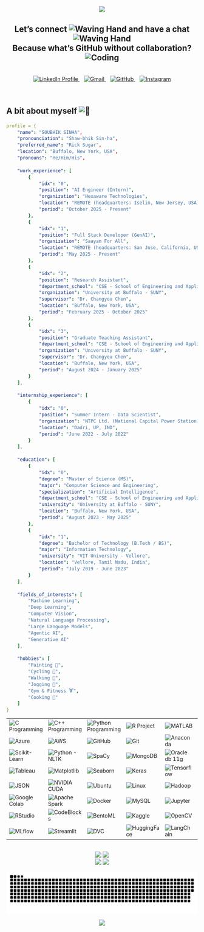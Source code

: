 <p align="center">
  <img src="https://capsule-render.vercel.app/api?type=waving&color=gradient&customColorList=4&height=125&section=header&text=Hello%20GitHubians%20!&fontSize=90textBg=true&fontALignY=100"/>
</p>

<h2 align="center">
  Let’s connect <img src="https://media.tenor.com/e3GqicbfhMYAAAAi/get-greeting-get-greetings.gif" alt="Waving Hand" width="35" height="35">  and have a chat <img src="https://media.tenor.com/XTCPYh5SlzoAAAAM/discord-typing.gif" alt="Waving Hand" width="30" height="20"><br>Because what’s GitHub without collaboration? <img src="https://media.tenor.com/5ry-200hErMAAAAM/hacker-hacker-man.gif" alt="Coding" width="40" height="40">  
</h2>

<br>

<div align="center">
    <a href="https://www.linkedin.com/in/sinhasoubhik/" target="_blank">
      <img src="https://cdn4.iconfinder.com/data/icons/colorful-guache-social-media-logos-1/159/social-media_linkedin-512.png" alt="LinkedIn Profile" width="60" height="60">
    </a>
    &nbsp;&nbsp;
    <a href="mailto:job.soubhiksinha@gmail.com">
      <img src="https://cdn4.iconfinder.com/data/icons/colorful-guache-social-media-logos-1/159/social-media_google-plus-512.png" alt="Gmail" width="60" height="60">
    </a>
    &nbsp;&nbsp;
    <a href="https://github.com/SoubhikSinha" target="_blank">
      <img src="https://cdn3.iconfinder.com/data/icons/colorful-guache-social-media-logos-1/159/social-media_GitHub-512.png" alt="GitHub" width="60" height="60">
    </a>
    &nbsp;&nbsp;
    <a href="https://www.instagram.com/the_somnolent_mind_/" target="_blank">
      <img src="https://cdn2.iconfinder.com/data/icons/colorful-guache-social-media-logos-1/155/social-media_instagram-512.png" alt="Instagram" width="60" height="60">
    </a>
</div>

<br>
<br>

## A bit about myself <img src="https://fonts.gstatic.com/s/e/notoemoji/latest/1f47b/512.gif" alt="👻" width="50" height="50"><br>

```YAML
profile = {
    "name": "SOUBHIK SINHA",
    "pronounciation": "Shaw-bhik Sin-ha",
    "preferred_name": "Rick Sugar",
    "location": "Buffalo, New York, USA",
    "pronouns": "He/Him/His",

    "work_experience": [
        {
            "idx": "0",
            "position": "AI Engineer (Intern)",
            "organization": "Hexaware Technologies",
            "location": "REMOTE (headquarters: Iselin, New Jersey, USA)",
            "period": "October 2025 - Present"
        },
        {
            "idx": "1",
            "position": "Full Stack Developer (GenAI)",
            "organization": "Saayam For All",
            "location": "REMOTE (headquarters: San Jose, California, USA)",
            "period": "May 2025 - Present"
        },
        {
            "idx": "2",
            "position": "Research Assistant",
            "department_school": "CSE - School of Engineering and Applied Sciences (SEAS)",
            "organization": "University at Buffalo - SUNY",
            "supervisor": "Dr. Changyou Chen",
            "location": "Buffalo, New York, USA",
            "period": "February 2025 - October 2025"
        },
        {
            "idx": "3",
            "position": "Graduate Teaching Assistant",
            "department_school": "CSE - School of Engineering and Applied Sciences (SEAS)",
            "organization": "University at Buffalo - SUNY",
            "supervisor": "Dr. Changyou Chen",
            "location": "Buffalo, New York, USA",
            "period": "August 2024 - January 2025"
        }
    ],

    "internship_experience": [
        {
            "idx": "0",
            "position": "Summer Intern - Data Scientist",
            "organization": "NTPC Ltd. (National Capital Power Station)",
            "location": "Dadri, UP, IND",
            "period": "June 2022 - July 2022"
        }
    ],

    "education": [
        {
            "idx": "0",
            "degree": "Master of Science (MS)",
            "major": "Computer Science and Engineering",
            "specialization": "Artificial Intelligence",
            "department_school": "CSE - School of Engineering and Applied Sciences (SEAS)",
            "university": "University at Buffalo - SUNY",
            "location": "Buffalo, New York, USA",
            "period": "August 2023 - May 2025"
        },
        {
            "idx": "1",
            "degree": "Bachelor of Technology (B.Tech / BS)",
            "major": "Information Technology",
            "university": "VIT University - Vellore",
            "location": "Vellore, Tamil Nadu, India",
            "period": "July 2019 - June 2023"
        }
    ],

    "fields_of_interests": [
        "Machine Learning",
        "Deep Learning",
        "Computer Vision",
        "Natural Language Processing",
        "Large Language Models",
        "Agentic AI",
        "Generative AI"
    ],

    "hobbies": [
        "Painting 🎨",
        "Cycling 🚴",
        "Walking 🚶",
        "Jogging 🏃",
        "Gym & Fitness 🏋️",
        "Cooking 🥘"
    ]
}
```

<div align="center">
	<table style="border-collapse: collapse; border: none;">
		<tr style="border: none;">
			<td style="border: none;"><img src="https://img.icons8.com/?size=512&id=40670&format=png" alt="C Programming" width=60"/></td>
	<td style="border: none;"><img src="https://cdn.jsdelivr.net/gh/devicons/devicon@latest/icons/cplusplus/cplusplus-original.svg" alt="C++ Programming" width=60"/></td>
			<td style="border: none;"><img src = "https://img.icons8.com/?size=100&id=13441&format=png&color=000000" alt="Python Programming" width="60"></td>
			<td style="border: none;"><img src = "https://img.icons8.com/?size=100&id=CLvQeiwFpit4&format=png&color=000000" alt="R Project" width="60"></td>
			<td style="border: none;"><img src = "https://img.icons8.com/?size=100&id=62398&format=png&color=000000" alt="MATLAB" width="60"></td>
			<td style="border: none;"><img src = "https://img.icons8.com/?size=100&id=Pd2x9GWu9ovX&format=png&color=000000" alt="Java" width="60"></td>
			<td style="border: none;"><img src = "https://lh3.googleusercontent.com/Xtt-WZqHiV8OjACMMMr6wMdoMGE7bABi-HYujupzevufo1kiHUFQZukI1JILhjItrPNrDWLq6pfd=s600-w600" alt="Gemini" width="60"></td>
			<td style="border: none;"><img src = "https://www.myqnap.org/wp-content/uploads/Mage-logo.png" alt="Mage" width="60"></td>
			<td style="border: none;"><img src = "https://assets.openalternative.co/tools/typesense/favicon.png?v=1738071663404" alt="typesense" width="60"></td>
			<td style="border: none;"><img src = "https://cdn.futurepedia.io/ee1c503ee8e96ba578b0b357c233eca97d07336f-400x400.jpg" alt="Stability.ai" width="60"></td>
	   </tr>
	   <tr style="border: none;">
		  <td style="border: none;"><img src = "https://img.icons8.com/?size=100&id=VLKafOkk3sBX&format=png&color=000000" alt="Azure" width="60"></td>
		  <td style="border: none;"><img src = "https://img.icons8.com/?size=100&id=wU62u24brJ44&format=png&color=000000" alt="AWS" width="60"></td>
		  <td style="border: none;"><img src = "https://img.icons8.com/?size=100&id=62856&format=png&color=000000" alt="GitHub" width="60"></td>
		  <td style="border: none;"><img src = "https://img.icons8.com/?size=100&id=20906&format=png&color=000000" alt="Git" width="60"></td>
		  <td style="border: none;"><img src = "https://img.icons8.com/?size=100&id=F4uMFPZgS0gt&format=png&color=000000" alt="Anaconda" width="60"></td>
		  <td style="border: none;"><img src = "https://media.licdn.com/dms/image/v2/C4E0BAQFW0NjQTP2Rvg/company-logo_200_200/company-logo_200_200/0/1630627344241/evidently_ai_logo?e=2147483647&v=beta&t=RAHXUIKKgU6CKm1VHw5ZXP7Cse5piPvpM0D1tLzX5f8" alt="Evidently AI" width="60"></td>
		  <td style="border: none;"><img src = "https://i1.sndcdn.com/avatars-5kMd7CfkeKR970IM-HVYgHQ-t1080x1080.jpg" alt="OpenAI" width="60"></td>
		  <td style="border: none;"><img src = "https://cdn0.iconfinder.com/data/icons/logos-microsoft-office-365/128/Microsoft_Office-02-256.png" alt="Excel" width="60"></td>
		  <td style="border: none;"><img src = "https://registry.npmmirror.com/@lobehub/icons-static-png/latest/files/dark/langgraph.png" alt=LangGraph" width="60"></td>
		  <td style="border: none;"><img src = "https://registry.npmmirror.com/@lobehub/icons-static-png/latest/files/dark/langsmith.png" alt="LangSmith" width="60"></td>
		  </tr>
		  <tr style="border: none;">
			  <td style="border: none;"><img src = "https://e7.pngegg.com/pngimages/39/4/png-clipart-logo-scikit-learn-python-github-machine-learning-text-orange.png" alt="Scikit-Learn" width="60"></td>
			  <td style="border: none;"><img src = "https://miro.medium.com/v2/resize:fit:1184/0*zKRz1UgqpOZ4bvuA" alt="Python - NLTK" width="60"></td>
			  <td style="border: none;"><img src = "https://upload.wikimedia.org/wikipedia/commons/thumb/8/88/SpaCy_logo.svg/1200px-SpaCy_logo.svg.png" alt="SpaCy" width="60"></td>
			  <td style="border: none;"><img src = "https://img.icons8.com/?size=100&id=74402&format=png&color=000000" alt="MongoDB" width="60"></td>
			  <td style="border: none;"><img src = "https://miro.medium.com/v2/resize:fit:750/1*x5D-t_6hTxA_5YDtAZJZvw.jpeg" alt="Oracle db 11g" width="60"></td>
			  <td style="border: none;"><img src = "https://img.icons8.com/?size=100&id=38561&format=png&color=000000" alt="PostgreSQL" width="60"></td>
			  <td style="border: none;"><img src = "https://mediaresource.sfo2.digitaloceanspaces.com/wp-content/uploads/2024/06/22103224/Kafka-Logo-White.png" alt="Apache-Kafka" width="60"></td>
			  <td style="border: none;"><img src = "https://www.trychroma.com/_next/image?url=%2F_next%2Fstatic%2Fmedia%2Fchroma.d840f629.png&w=1920&q=75&dpl=dpl_3r7vdAG5CvwKQCv2FKDVj3weLvyo" alt="ChromaDB" width="60"></td>
			  <td style="border: none;"><img src = "https://cdn.iconscout.com/icon/free/png-256/free-postman-logo-icon-svg-png-download-3030217.png?f=webp" alt="Postman" width="60"></td>
	   </tr>
	   <tr style="border: none;">
		   <td style="border: none;"><img src = "https://img.icons8.com/?size=100&id=9Kvi1p1F0tUo&format=png&color=000000" alt="Tableau" width="60"></td>
		   <td style="border: none;"><img src = "https://upload.wikimedia.org/wikipedia/commons/thumb/0/01/Created_with_Matplotlib-logo.svg/2048px-Created_with_Matplotlib-logo.svg.png" alt="Matplotlib" width="60"></td>
		   <td style="border: none;"><img src = "https://cdn.worldvectorlogo.com/logos/seaborn-1.svg" alt="Seaborn" width="60"></td>
		   <td style="border: none;"><img src = "https://upload.wikimedia.org/wikipedia/commons/thumb/a/ae/Keras_logo.svg/2048px-Keras_logo.svg.png" alt="Keras" width="60"></td>
		   <td style="border: none;"><img src = "https://hackr.io/tutorials/learn-tensorflow/og_image" alt="Tensorflow" width="60"></td>
		   <td style="border: none;"><img src = "https://logowik.com/content/uploads/images/cassandra4070.logowik.com.webp" alt="Cassandra" width="60"></td>
		   <td style="border: none;"><img src = "https://airflow.apache.org/docs/apache-airflow/1.10.15/_images/pin_large.png" alt="Apache_Airflow" width="60"></td>
		   <td style="border: none;"><img src = "https://upload.wikimedia.org/wikipedia/commons/thumb/9/97/Sqlite-square-icon.svg/1024px-Sqlite-square-icon.svg.png" alt="SQLlite" width="60"></td>
		   <td style="border: none;"><img src = "https://cdn.freebiesupply.com/logos/large/2x/elastic-elasticsearch-logo-svg-vector.svg" alt="Elasticsearch" width="60"></td>
	   </tr>
	   <tr style="border: none;">
		   <td><img src = "https://i0.wp.com/dbaontap.com/wp-content/uploads/2015/11/json-logo.png?fit=690%2C330&ssl=1" alt="JSON" width="60"></td>
		   <td><img src = "https://miro.medium.com/v2/resize:fit:394/1*Z_vXwV0SPudOAdlZnoAkWA.png" alt="NVIDIA CUDA" width="60"></td>
		   <td style="border: none;"><img src = "https://w7.pngwing.com/pngs/503/133/png-transparent-ubuntu-plain-logo-icon.png" alt="Ubuntu" width="60"></td>
		   <td style="border: none;"><img src = "https://cdn3.iconfinder.com/data/icons/logos-brands-3/24/logo_brand_brands_logos_linux-256.png" alt="Linux" width="60"></td>
		   <td style="border: none;"><img src = "https://banner2.cleanpng.com/20180811/ie/16355b638e87610c641904bdaa685410.webp" alt="Hadoop" width="60"></td>
		   <td style="border: none;"><img src = "https://pbs.twimg.com/profile_images/1813965160702451712/yXV1vRhr_400x400.jpg" alt="PyTorch" width="60"></td>
		   <td style="border: none;"><img src = "https://www.svgrepo.com/show/353657/django-icon.svg" alt="Django" width="60"></td>
		   <td style="border: none;"><img src = "https://media.licdn.com/dms/image/v2/D560BAQHlmuT3wYkEGA/company-logo_200_200/company-logo_200_200/0/1687162589491?e=2147483647&v=beta&t=r2snE3kC6Pcv-O8PWM7DtxFt6OrWIN5aNwmxenrzkuc" alt="Vext" width="60"></td>
		   <td style="border: none;"><img src = "https://upload.wikimedia.org/wikipedia/commons/thumb/e/e6/Mistral_AI_logo_%282025%E2%80%93%29.svg/2560px-Mistral_AI_logo_%282025%E2%80%93%29.svg.png" alt="Mistral" width="60"></td>
	   </tr>
	   <tr style="border: none;">
		   <td style="border: none;"><img src = "https://i0.wp.com/begincodingnow.com/wp-content/uploads/2023/08/colab_logo.png?fit=260%2C160&ssl=1" alt="Google Colab" width="60"></td>
		   <td style="border: none;"><img src = "https://w7.pngwing.com/pngs/1/687/png-transparent-apache-spark-apache-http-server-scala-apache-software-foundation-data-processing-others-miscellaneous-text-orange.png" alt="Apache Spark" width="60"></td>
		   <td style="border: none;"><img src = "https://cdn4.iconfinder.com/data/icons/logos-and-brands/512/97_Docker_logo_logos-512.png" alt="Docker" width="60"></td>
		   <td style="border: none;"><img src = "https://upload.wikimedia.org/wikipedia/commons/thumb/b/b2/Database-mysql.svg/800px-Database-mysql.svg.png" alt="MySQL" width="60"></td>
		   <td style="border: none;"><img src = "https://numfocus.org/wp-content/uploads/2016/07/jupyter-logo-300.png" alt="Jupyter" width="60"></td>
		   <td style="border: none;"><img src = "https://i0.wp.com/teech.com.br/wp-content/uploads/2020/01/VsCode.png?fit=512%2C512" alt="VS-Code" width="60"></td>
		  <td style="border: none;"><img src = "https://registry.npmmirror.com/@lobehub/icons-static-png/latest/files/dark/ollama.png" alt="Ollama" width="60"></td>
		  <td style="border: none;"><img src = "https://cdn.sanity.io/images/bbnkhnhl/production/eedfd7562752ca78ce5d3ff9c57a3d8ef39f99b9-666x666.svg?w=1920&q=75&fit=clip&auto=format" alt="DataStax" width="60"></td>
		  <td style="border: none;"><img src = "https://cdn.worldvectorlogo.com/logos/fastapi.svg" alt="FastAPI" width="60"></td>
	   </tr>
	   <tr style="border: none;">
		   <td style="border: none;"><img src = "https://w7.pngwing.com/pngs/801/880/png-transparent-rstudio-macos-r-blue-text-trademark.png" alt="RStudio" width="60"></td>
		   <td style="border: none;"><img src = "https://blogger.googleusercontent.com/img/b/R29vZ2xl/AVvXsEiUiNwNvWfATiDCwOeYGDWDbIauxNSjZJHEdJKkb9dH3_dk9e8fRbk_K3z8iKuy_HkNUzfSu7S9V2fO_T6vWEF6wVhOPbHyTzvrlEUKVP649ngKDHReYCs77uVUFK-kSTpEekq8T6b-Mqjj/s1600/code+block+logo.jpg" alt="CodeBlocks" width="60"></td>
		   <td style="border: none;"><img src = "https://avatars.githubusercontent.com/u/49176046?s=280&v=4" alt="BentoML" width="60"></td>
		   <td style="border: none;"><img src = "https://e7.pngegg.com/pngimages/399/47/png-clipart-kaggle-predictive-modelling-data-science-business-predictive-analytics-%E6%95%B0%E6%8D%AE-blue-text.png" alt="Kaggle" width="60"></td>
		   <td style="border: none;"><img src = "https://upload.wikimedia.org/wikipedia/commons/thumb/5/53/OpenCV_Logo_with_text.png/487px-OpenCV_Logo_with_text.png" alt="OpenCV" width="60"></td>
		   <td style="border: none;"><img src = "https://avatars.githubusercontent.com/u/88676955?s=200&v=4" alt="ZenML" width="60"></td>
		   <td style="border: none;"><img src = "https://cdn.prod.website-files.com/601064f495f4b4967f921aa9/64246984585c9225aa4e4fc4_databricks.png" alt="Databricks" width="60"></td>
		  <td style="border: none;"><img src = "https://registry.npmmirror.com/@lobehub/icons-static-png/latest/files/dark/phidata-color.png" alt="PhiData" width="60"></td>		   
		  <td style="border: none;"><img src = "https://cdn-bdmhh.nitrocdn.com/JNiKLBzGPsfbQJqUQoZqIbUrxBklWopT/assets/images/optimized/rev-a72f3cd/objectbox.io/wordpress/wp-content/uploads/2018/06/ObjectBox-Logo-Square-White-Transparent.png" alt="ObjectBox" width="60"></td>
	   </tr>
	   <tr style="border: none;">
	   <td style="border: none;"><img src = "https://dyltqmyl993wv.cloudfront.net/assets/stacks/mlflow/img/mlflow-stack-220x234.png" alt="MLflow" width="60"></td>
	   <td style="border: none;"><img src = "https://media2.dev.to/dynamic/image/width=1080,height=1080,fit=cover,gravity=auto,format=auto/https%3A%2F%2Fdev-to-uploads.s3.amazonaws.com%2Fuploads%2Farticles%2F6mk8aoa97px9xhi723o1.jpg" alt="Streamlit" width="60"></td>
	   <td style="border: none;"><img src = "https://upload.wikimedia.org/wikipedia/commons/a/af/Data_Version_Control._Official_Logo_by_Iterative.ai.png" alt="DVC" width="60"></td>
	   <td style="border: none;"><img src = "https://dlab.berkeley.edu/sites/default/files/styles/openberkeley_image_full/public/hugging_face_0.png?itok=EcNqVjG9&timestamp=1639512837" alt="HuggingFace" width="60"></td>
	   <td style="border: none;"><img src = "https://registry.npmmirror.com/@lobehub/icons-static-png/latest/files/dark/langchain.png" alt="LangChain" width="60"></td>
	   <td style="border: none;"><img src = "https://avatars.githubusercontent.com/u/54333248?s=200&v=4" alt="Pinecone" width="60"></td>
	   <td style="border: none;"><img src = "https://cdn1.iconfinder.com/data/icons/google-s-logo/150/Google_Icons-18-512.png" alt="GCP" width="60"></td>
	   <td style="border: none;"><img src = "https://registry.npmmirror.com/@lobehub/icons-static-png/latest/files/light/llamaindex-color.png" alt="LlamaIndex" width="60"></td>
	   <td style="border: none;"><img src = "https://github.com/SoubhikSinha/SoubhikSinha/blob/main/extras/Screenshot%202025-09-19%20at%2018.23.09.png?raw=true" alt="LangServe" width="60"></td>
	   </tr>
	   <tr style="border: none;">
	   </tr>
	</table>
</div>

<br>

<div align="center">
  <img src="https://github-readme-stats.vercel.app/api?username=SoubhikSinha&show_icons=true&theme=cobalt" width="350"/>
  <img src="https://streak-stats.demolab.com?user=SoubhikSinha&theme=cobalt&hide_border=false" width="376"/>
<br>
  <img src="https://github-readme-stats.vercel.app/api/top-langs/?username=SoubhikSinha&layout=compact&theme=cobalt" width="268"/>
  <img src="https://leetcard.jacoblin.cool/SoubhikSinha?theme=dark&font=Baloo&ext=contest" width="368"/>
</div>

![snake gif](https://github.com/SoubhikSinha/SoubhikSinha/blob/output/github-snake-dark.svg)

<p align="center">
  <img src="https://capsule-render.vercel.app/api?type=waving&color=gradient&customColorList=4&height=150&section=footer"/>
</p>
